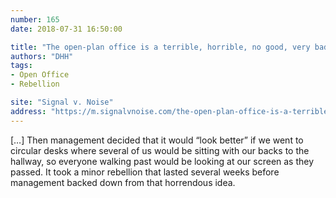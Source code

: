 ```yaml
---
number: 165
date: 2018-07-31 16:50:00

title: "The open-plan office is a terrible, horrible, no good, very bad idea"
authors: "DHH"
tags:
- Open Office
- Rebellion

site: "Signal v. Noise"
address: "https://m.signalvnoise.com/the-open-plan-office-is-a-terrible-horrible-no-good-very-bad-idea-42bd9cd294e3"
---
```


[…] Then management decided that it would “look better” if we went to circular desks where several of us would be sitting with our backs to the hallway, so everyone walking past would be looking at our screen as they passed. It took a minor rebellion that lasted several weeks before management backed down from that horrendous idea.
